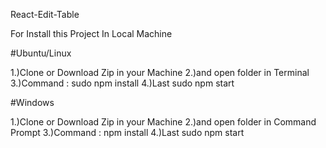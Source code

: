 React-Edit-Table

For Install this Project In Local Machine 

#Ubuntu/Linux

1.)Clone or Download Zip in your Machine 
2.)and open folder in Terminal 
3.)Command : sudo npm install
4.)Last sudo npm start 

#Windows

1.)Clone or Download Zip in your Machine 
2.)and open folder in Command Prompt 
3.)Command : npm install
4.)Last sudo npm start 
